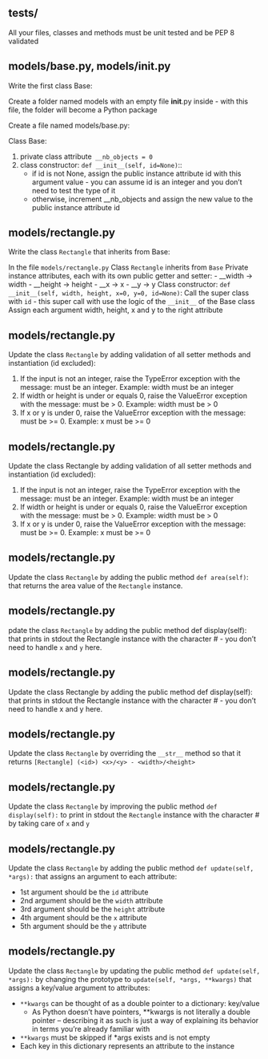## tests/
All your files, classes and methods must be unit tested and be PEP 8 validated

## models/base.py, models/__init__.py
Write the first class Base:

Create a folder named models with an empty file __init__.py inside - with this file, the folder will become a Python package

Create a file named models/base.py:

Class Base:
1. private class attribute` __nb_objects = 0`
2. class constructor: `def __init__(self, id=None)`::
	- if id is not None, assign the public instance attribute id with this argument value - you can assume id is an integer and you don’t need to test the type of it
	- otherwise, increment __nb_objects and assign the new value to the public instance attribute id

## models/rectangle.py
Write the class `Rectangle` that inherits from Base:

In the file `models/rectangle.py`
Class `Rectangle` inherits from `Base`
Private instance attributes, each with its own public getter and setter:
	- __width -> width
	- __height -> height
	- __x -> x
	- __y -> y
Class constructor: `def __init__(self, width, height, x=0, y=0, id=None)`:
Call the super class with `id` - this super call with use the logic of the `__init__` of the Base class
Assign each argument width, height, x and y to the right attribute

## models/rectangle.py
Update the class `Rectangle` by adding validation of all setter methods and instantiation (id excluded):

1. If the input is not an integer, raise the TypeError exception with the message: <name of the attribute> must be an integer. Example: width must be an integer
2. If width or height is under or equals 0, raise the ValueError exception with the message: <name of the attribute> must be > 0. Example: width must be > 0
3. If x or y is under 0, raise the ValueError exception with the message: <name of the attribute> must be >= 0. Example: x must be >= 0

## models/rectangle.py
Update the class Rectangle by adding validation of all setter methods and instantiation (id excluded):

1. If the input is not an integer, raise the TypeError exception with the message: <name of the attribute> must be an integer. Example: width must be an integer
2. If width or height is under or equals 0, raise the ValueError exception with the message: <name of the attribute> must be > 0. Example: width must be > 0
3. If x or y is under 0, raise the ValueError exception with the message: <name of the attribute> must be >= 0. Example: x must be >= 0

## models/rectangle.py
Update the class `Rectangle` by adding the public method `def area(self)`: that returns the area value of the `Rectangle` instance.

## models/rectangle.py
pdate the class `Rectangle` by adding the public method def display(self): that prints in stdout the Rectangle instance with the character # - you don’t need to handle `x` and `y` here.

## models/rectangle.py
Update the class Rectangle by adding the public method def display(self): that prints in stdout the Rectangle instance with the character # - you don’t need to handle x and y here.

## models/rectangle.py
Update the class `Rectangle` by overriding the `__str__` method so that it returns `[Rectangle] (<id>) <x>/<y> - <width>/<height>`

## models/rectangle.py
Update the class `Rectangle` by improving the public method `def display(self):` to print in stdout the `Rectangle` instance with the character # by taking care of `x` and `y`
## models/rectangle.py
Update the class `Rectangle` by adding the public method `def update(self, *args):` that assigns an argument to each attribute:

- 1st argument should be the `id` attribute
- 2nd argument should be the `width` attribute
- 3rd argument should be the `height` attribute
- 4th argument should be the `x` attribute
- 5th argument should be the `y` attribute

## models/rectangle.py
Update the class `Rectangle` by updating the public method `def update(self, *args):` by changing the prototype to `update(self, *args, **kwargs)` that assigns a key/value argument to attributes:

- `**kwargs` can be thought of as a double pointer to a dictionary: key/value
	- As Python doesn’t have pointers, **kwargs is not literally a double pointer – describing it as such is just a way of explaining its behavior in terms you’re already familiar with
- `**kwargs` must be skipped if *args exists and is not empty
- Each key in this dictionary represents an attribute to the instance
